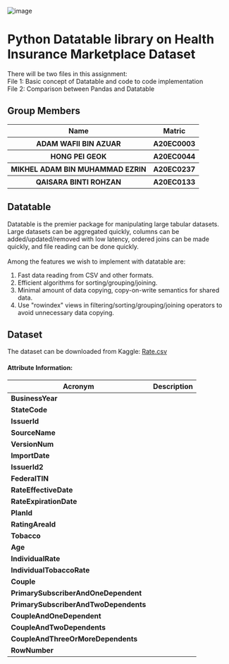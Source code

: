 ![image](https://user-images.githubusercontent.com/120556342/211182736-a99ae2f7-2f1c-488a-a388-9cb2efc2afa1.png)
# **Python Datatable library on Health Insurance Marketplace Dataset**
There will be two files in this assignment:<br>
File 1: Basic concept of Datatable and code to code implementation<br>
File 2: Comparison between Pandas and Datatable

## **Group Members**
<table>
  <tr>
    <th>Name</th>
    <th>Matric</th>
  </tr>
  <tr>
    <th>ADAM WAFII BIN AZUAR</th>
    <th>A20EC0003</th>
  </tr>
  <tr>
    <th>HONG PEI GEOK</th>
    <th>A20EC0044</th>
  </tr>
    <tr>
    <th>MIKHEL ADAM BIN MUHAMMAD EZRIN</th>
    <th>A20EC0237</th>
  </tr>
    <tr>
    <th>QAISARA BINTI ROHZAN</th>
    <th>A20EC0133</th>
  </tr>
</table>

## **Datatable**
Datatable is the premier package for manipulating large tabular datasets. Large datasets can be aggregated quickly, columns can be added/updated/removed with low latency, ordered joins can be made quickly, and file reading can be done quickly.<br><br>
Among the features we wish to implement with datatable are:
1. Fast data reading from CSV and other formats.
2. Efficient algorithms for sorting/grouping/joining.
3. Minimal amount of data copying, copy-on-write semantics for shared data.
4. Use "rowindex" views in filtering/sorting/grouping/joining operators to avoid unnecessary data copying.

## **Dataset**
The dataset can be downloaded from Kaggle: <a href="https://www.kaggle.com/datasets/hhs/health-insurance-marketplace?select=Rate.csv">Rate.csv</a>
#### Attribute Information:
| Acronym | Description |
| --- | --- |
| **BusinessYear** |     |
|**StateCode** |    |
| **IssuerId** |  |
| **SourceName** |   |
| **VersionNum** |   |
| **ImportDate** |     |
| **IssuerId2** |    |
| **FederalTIN** |   |
| **RateEffectiveDate** |     |
|**RateExpirationDate** |   |
| **PlanId** |  |
| **RatingAreaId** |   |
| **Tobacco** |  |
| **Age** |     |
| **IndividualRate** |    |
| **IndividualTobaccoRate** |   |
| **Couple** |   |
|**PrimarySubscriberAndOneDependent** |   |
| **PrimarySubscriberAndTwoDependents** |  |
| **CoupleAndOneDependent** |  |
| **CoupleAndTwoDependents** |   |
| **CoupleAndThreeOrMoreDependents** |     |
| **RowNumber** |   |
